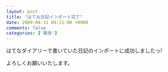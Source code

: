 ```yaml
---
layout: post
title: "はてな日記インポート完了"
date: 2009-08-31 09:11:00 +0900
comments: false
categories: ['報告']
---
```

はてなダイアリーで書いていた日記のインポートに成功しましたっ!

よろしくお願いいたします。

